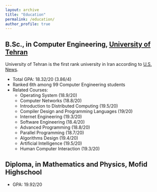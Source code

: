 ```yaml
---
layout: archive
title: "Education"
permalink: /education/
author_profile: true
---
```


## B.Sc., in Computer Engineering, __[University of Tehran](https://ut.ac.ir/en)__
University of Tehran is the first rank university in Iran according to [U.S. News](https://www.usnews.com/education/best-global-universities/iran).
- Total GPA: 18.32/20 (3.86/4)
- Ranked 6th among 99 Computer Engineering students
- Related Courses:
  - Operating System (18.9/20)
  - Computer Networks (18.8/20)
  - Introduction to Distributed Computing (19.5/20)
  - Compiler Design and Programming Languages (19/20)
  - Internet Engineering (19.3/20)
  - Software Engineering (18.4/20)
  - Advanced Programming (18.8/20)
  - Parallel Programming (18.7/20)
  - Algorithms Design (19.4/20)
  - Artificial Intelligence (19.5/20)
  - Human Computer Interaction (19.3/20)

## Diploma, in Mathematics and Physics, Mofid Highschool
- GPA: 19.92/20